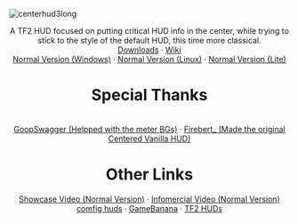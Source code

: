 ![centerhud3long](https://github.com/Eerorri/center-hud/assets/97610612/fe6e4ca8-e06e-4940-9ef7-aa191a214106)
<div id="main"
  <p align="center">  
      A TF2 HUD focused on putting critical HUD info in the center, while trying to stick to the style of the default HUD, this time more classical.
      <br />
      <a href="https://github.com/Eerorri/center-hud/releases">Downloads</a> 
      ·
      <a href="https://github.com/Eerorri/center-hud/wiki">Wiki</a>
      <br />
      <a href="https://github.com/Eerorri/center-hud/tree/main">Normal Version (Windows)</a>
      ·
      <a href="https://github.com/Eerorri/center-hud/tree/linux">Normal Version (Linux)</a>
      ·
      <a href="https://github.com/Eerorri/center-hud/tree/lite">Normal Version (Lite)</a>
  </p>
</div>

<div id="credits"
  <p align="center">
      <h1>
      Special Thanks
      </h1>
      <br />
      <a href="https://gamebanana.com/members/1672887">GoopSwagger (Helpped with the meter BGs)</a>
      ·
      <a href="https://gamebanana.com/members/1767717">Firebert_ (Made the original Centered Vanilla HUD)</a>
  </p>
</div>

<div id="other"
  <p align="center">
      <h1>
      Other Links
      </h1>
      <a href="https://youtu.be/a_38tTV4Xhc">Showcase Video (Normal Version)</a>
      ·
      <a href="https://youtu.be/G39x7-gmCzU">Infomercial Video (Normal Version)</a>
      <br />
      <a href="https://comfig.app/huds/page/center-hud/">comfig huds</a>
      ·
      <a href="https://gamebanana.com/mods/485290">GameBanana</a>
      ·
      <a href="https://tf2huds.dev/hud/Center-Hud">TF2 HUDs</a>
  </p>
</div>

